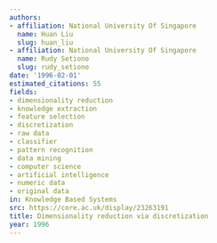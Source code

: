 ```yaml
---
authors:
- affiliation: National University Of Singapore
  name: Huan Liu
  slug: huan_liu
- affiliation: National University Of Singapore
  name: Rudy Setiono
  slug: rudy_setiono
date: '1996-02-01'
estimated_citations: 55
fields:
- dimensionality reduction
- knowledge extraction
- feature selection
- discretization
- raw data
- classifier
- pattern recognition
- data mining
- computer science
- artificial intelligence
- numeric data
- original data
in: Knowledge Based Systems
src: https://core.ac.uk/display/23263191
title: Dimensionality reduction via discretization
year: 1996
---
```

